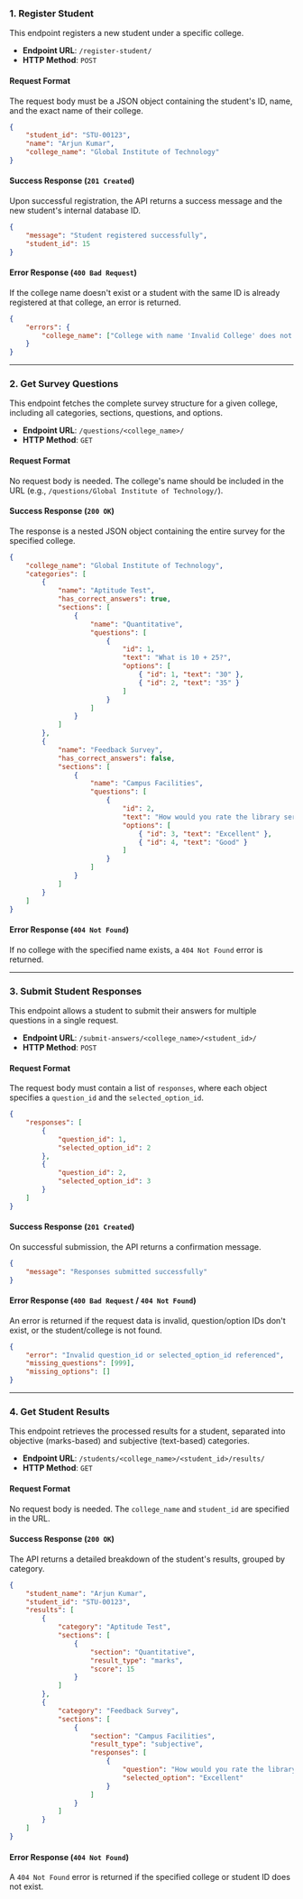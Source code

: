 
### 1\. Register Student

This endpoint registers a new student under a specific college.

  * **Endpoint URL**: `/register-student/`
  * **HTTP Method**: `POST`

#### Request Format

The request body must be a JSON object containing the student's ID, name, and the exact name of their college.

```json
{
    "student_id": "STU-00123",
    "name": "Arjun Kumar",
    "college_name": "Global Institute of Technology"
}
```

#### Success Response (`201 Created`)

Upon successful registration, the API returns a success message and the new student's internal database ID.

```json
{
    "message": "Student registered successfully",
    "student_id": 15
}
```

#### Error Response (`400 Bad Request`)

If the college name doesn't exist or a student with the same ID is already registered at that college, an error is returned.

```json
{
    "errors": {
        "college_name": ["College with name 'Invalid College' does not exist."]
    }
}
```

-----

### 2\. Get Survey Questions

This endpoint fetches the complete survey structure for a given college, including all categories, sections, questions, and options.

  * **Endpoint URL**: `/questions/<college_name>/`
  * **HTTP Method**: `GET`

#### Request Format

No request body is needed. The college's name should be included in the URL (e.g., `/questions/Global Institute of Technology/`).

#### Success Response (`200 OK`)

The response is a nested JSON object containing the entire survey for the specified college.

```json
{
    "college_name": "Global Institute of Technology",
    "categories": [
        {
            "name": "Aptitude Test",
            "has_correct_answers": true,
            "sections": [
                {
                    "name": "Quantitative",
                    "questions": [
                        {
                            "id": 1,
                            "text": "What is 10 + 25?",
                            "options": [
                                { "id": 1, "text": "30" },
                                { "id": 2, "text": "35" }
                            ]
                        }
                    ]
                }
            ]
        },
        {
            "name": "Feedback Survey",
            "has_correct_answers": false,
            "sections": [
                {
                    "name": "Campus Facilities",
                    "questions": [
                        {
                            "id": 2,
                            "text": "How would you rate the library services?",
                            "options": [
                                { "id": 3, "text": "Excellent" },
                                { "id": 4, "text": "Good" }
                            ]
                        }
                    ]
                }
            ]
        }
    ]
}
```

#### Error Response (`404 Not Found`)

If no college with the specified name exists, a `404 Not Found` error is returned.

-----

### 3\. Submit Student Responses

This endpoint allows a student to submit their answers for multiple questions in a single request.

  * **Endpoint URL**: `/submit-answers/<college_name>/<student_id>/`
  * **HTTP Method**: `POST`

#### Request Format

The request body must contain a list of `responses`, where each object specifies a `question_id` and the `selected_option_id`.

```json
{
    "responses": [
        {
            "question_id": 1,
            "selected_option_id": 2
        },
        {
            "question_id": 2,
            "selected_option_id": 3
        }
    ]
}
```

#### Success Response (`201 Created`)

On successful submission, the API returns a confirmation message.

```json
{
    "message": "Responses submitted successfully"
}
```

#### Error Response (`400 Bad Request` / `404 Not Found`)

An error is returned if the request data is invalid, question/option IDs don't exist, or the student/college is not found.

```json
{
    "error": "Invalid question_id or selected_option_id referenced",
    "missing_questions": [999],
    "missing_options": []
}
```

-----

### 4\. Get Student Results

This endpoint retrieves the processed results for a student, separated into objective (marks-based) and subjective (text-based) categories.

  * **Endpoint URL**: `/students/<college_name>/<student_id>/results/`
  * **HTTP Method**: `GET`

#### Request Format

No request body is needed. The `college_name` and `student_id` are specified in the URL.

#### Success Response (`200 OK`)

The API returns a detailed breakdown of the student's results, grouped by category.

```json
{
    "student_name": "Arjun Kumar",
    "student_id": "STU-00123",
    "results": [
        {
            "category": "Aptitude Test",
            "sections": [
                {
                    "section": "Quantitative",
                    "result_type": "marks",
                    "score": 15
                }
            ]
        },
        {
            "category": "Feedback Survey",
            "sections": [
                {
                    "section": "Campus Facilities",
                    "result_type": "subjective",
                    "responses": [
                        {
                            "question": "How would you rate the library services?",
                            "selected_option": "Excellent"
                        }
                    ]
                }
            ]
        }
    ]
}
```

#### Error Response (`404 Not Found`)

A `404 Not Found` error is returned if the specified college or student ID does not exist.